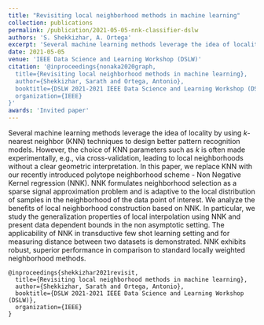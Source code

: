 ```yaml
---
title: "Revisiting local neighborhood methods in machine learning"
collection: publications
permalink: /publication/2021-05-05-nnk-classifier-dslw
authors: 'S. Shekkizhar, A. Ortega'
excerpt: 'Several machine learning methods leverage the idea of locality by using $k$-nearest neighbor (KNN) techniques to design better pattern recognition models.  However, the choice of KNN parameters such as $k$ is often  made experimentally, e.g., via cross-validation, leading to local neighborhoods without a clear geometric interpretation.'
date: 2021-05-05
venue: 'IEEE Data Science and Learning Workshop (DSLW)'
citation: '@inproceedings{nonaka2020graph,
  title={Revisiting local neighborhood methods in machine learning},
  author={Shekkizhar, Sarath and Ortega, Antonio},
  booktitle={DSLW 2021-2021 IEEE Data Science and Learning Workshop (DSLW)},
  organization={IEEE}
}'
awards: 'Invited paper'
---
```

Several machine learning methods leverage the idea of locality by using $k$-nearest neighbor (KNN) techniques to design better pattern recognition models.  However, the choice of KNN parameters such as $k$ is often  made experimentally, e.g., via cross-validation, leading to local neighborhoods without a clear geometric interpretation. In this paper, we replace KNN with our recently introduced polytope neighborhood scheme - Non Negative Kernel regression (NNK). NNK formulates neighborhood selection as a sparse signal approximation problem and is adaptive to the local distribution of samples in the neighborhood of the data point of interest. We analyze the benefits of local neighborhood construction based on NNK. In particular, we study the generalization properties of local interpolation using NNK and present data dependent bounds in the non asymptotic setting. The applicability of NNK in transductive few shot learning setting and for measuring distance between two datasets is demonstrated. NNK exhibits robust, superior performance in comparison to standard locally weighted neighborhood methods. 

```
@inproceedings{shekkizhar2021revisit,
  title={Revisiting local neighborhood methods in machine learning},
  author={Shekkizhar, Sarath and Ortega, Antonio},
  booktitle={DSLW 2021-2021 IEEE Data Science and Learning Workshop (DSLW)},
  organization={IEEE}
}
```